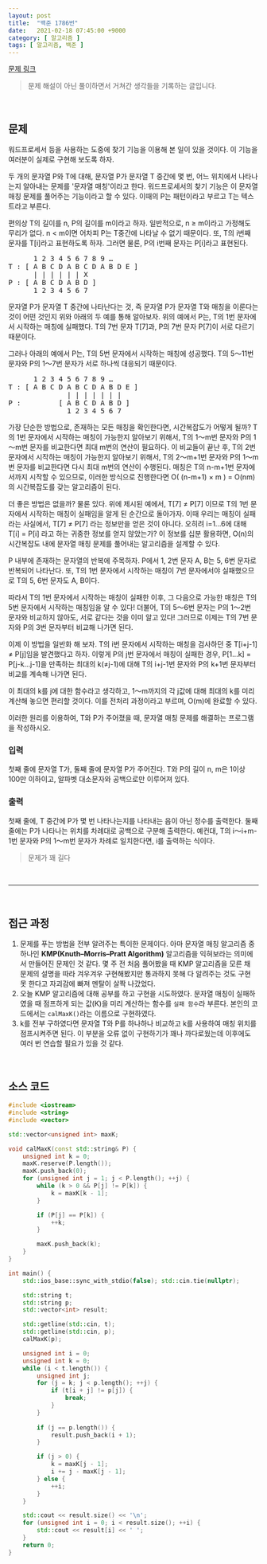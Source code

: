 ```yaml
---
layout: post
title:  "백준 1786번"
date:   2021-02-18 07:45:00 +9000
category: [ 알고리즘 ]
tags: [ 알고리즘, 백준 ]
---
```


[문제 링크](https://www.acmicpc.net/problem/1786)

> 문제 해설이 아닌 풀이하면서 거쳐간 생각들을 기록하는 글입니다.

<br>

## **문제**
워드프로세서 등을 사용하는 도중에 찾기 기능을 이용해 본 일이 있을 것이다. 이 기능을 여러분이 실제로 구현해 보도록 하자.

두 개의 문자열 P와 T에 대해, 문자열 P가 문자열 T 중간에 몇 번, 어느 위치에서 나타나는지 알아내는 문제를 '문자열 매칭'이라고 한다. 워드프로세서의 찾기 기능은 이 문자열 매칭 문제를 풀어주는 기능이라고 할 수 있다. 이때의 P는 패턴이라고 부르고 T는 텍스트라고 부른다.

편의상 T의 길이를 n, P의 길이를 m이라고 하자. 일반적으로, n ≥ m이라고 가정해도 무리가 없다.  n \< m이면 어차피 P는 T중간에 나타날 수 없기 때문이다. 또, T의 i번째 문자를 T\[i\]라고 표현하도록 하자. 그러면 물론, P의 i번째 문자는 P\[i\]라고 표현된다.

<pre>
      1 2 3 4 5 6 7 8 9 …
T : [ A B C D A B C D A B D E ]
      | | | | | | X
P : [ A B C D A B D ]
      1 2 3 4 5 6 7
</pre>

문자열 P가 문자열 T 중간에 나타난다는 것, 즉 문자열 P가 문자열 T와 매칭을 이룬다는 것이 어떤 것인지 위와 아래의 두 예를 통해 알아보자. 위의 예에서 P는, T의 1번 문자에서 시작하는 매칭에 실패했다. T의 7번 문자 T\[7\]과, P의 7번 문자 P\[7\]이 서로 다르기 때문이다.

그러나 아래의 예에서 P는, T의 5번 문자에서 시작하는 매칭에 성공했다. T의 5～11번 문자와 P의 1～7번 문자가 서로 하나씩 대응되기 때문이다.

<pre>
      1 2 3 4 5 6 7 8 9 …
T : [ A B C D A B C D A B D E ]
              | | | | | | |
P :         [ A B C D A B D ]
              1 2 3 4 5 6 7
</pre>

가장 단순한 방법으로, 존재하는 모든 매칭을 확인한다면, 시간복잡도가 어떻게 될까? T의 1번 문자에서 시작하는 매칭이 가능한지 알아보기 위해서, T의 1～m번 문자와 P의 1～m번 문자를 비교한다면 최대 m번의 연산이 필요하다. 이 비교들이 끝난 후, T의 2번 문자에서 시작하는 매칭이 가능한지 알아보기 위해서, T의 2～m+1번 문자와 P의 1～m번 문자를 비교한다면 다시 최대 m번의 연산이 수행된다. 매칭은 T의 n-m+1번 문자에서까지 시작할 수 있으므로, 이러한 방식으로 진행한다면 O( (n-m+1) × m ) = O(nm) 의 시간복잡도를 갖는 알고리즘이 된다.

더 좋은 방법은 없을까? 물론 있다. 위에 제시된 예에서, T\[7\] ≠ P\[7\] 이므로 T의 1번 문자에서 시작하는 매칭이 실패임을 알게 된 순간으로 돌아가자. 이때 우리는 매칭이 실패라는 사실에서, T\[7\] ≠ P\[7\] 라는 정보만을 얻은 것이 아니다. 오히려 i=1…6에 대해 T\[i\] = P\[i\] 라고 하는 귀중한 정보를 얻지 않았는가? 이 정보를 십분 활용하면, O(n)의 시간복잡도 내에 문자열 매칭 문제를 풀어내는 알고리즘을 설계할 수 있다.

P 내부에 존재하는 문자열의 반복에 주목하자. P에서 1, 2번 문자 A, B는 5, 6번 문자로 반복되어 나타난다. 또, T의 1번 문자에서 시작하는 매칭이 7번 문자에서야 실패했으므로 T의 5, 6번 문자도 A, B이다.

따라서 T의 1번 문자에서 시작하는 매칭이 실패한 이후, 그 다음으로 가능한 매칭은 T의 5번 문자에서 시작하는 매칭임을 알 수 있다! 더불어, T의 5～6번 문자는 P의 1～2번 문자와 비교하지 않아도, 서로 같다는 것을 이미 알고 있다! 그러므로 이제는 T의 7번 문자와 P의 3번 문자부터 비교해 나가면 된다.

이제 이 방법을 일반화 해 보자. T의 i번 문자에서 시작하는 매칭을 검사하던 중 T\[i+j-1\] ≠ P\[j\]임을 발견했다고 하자. 이렇게 P의 j번 문자에서 매칭이 실패한 경우, P\[1…k\] = P\[j-k…j-1\]을 만족하는 최대의 k(≠j-1)에 대해 T의 i+j-1번 문자와 P의 k+1번 문자부터 비교를 계속해 나가면 된다.

이 최대의 k를 j에 대한 함수라고 생각하고, 1～m까지의 각 j값에 대해 최대의 k를 미리 계산해 놓으면 편리할 것이다. 이를 전처리 과정이라고 부르며, O(m)에 완료할 수 있다.

이러한 원리를 이용하여, T와 P가 주어졌을 때, 문자열 매칭 문제를 해결하는 프로그램을 작성하시오.

### **입력**
첫째 줄에 문자열 T가, 둘째 줄에 문자열 P가 주어진다. T와 P의 길이 n, m은 1이상 100만 이하이고, 알파벳 대소문자와 공백으로만 이루어져 있다.

### **출력**
첫째 줄에, T 중간에 P가 몇 번 나타나는지를 나타내는 음이 아닌 정수를 출력한다. 둘째 줄에는 P가 나타나는 위치를 차례대로 공백으로 구분해 출력한다. 예컨대, T의 i～i+m-1번 문자와 P의 1～m번 문자가 차례로 일치한다면, i를 출력하는 식이다.


> 문제가 꽤 길다

<br>

---

<br>

## **접근 과정**
1. 문제를 푸는 방법을 전부 알려주는 특이한 문제이다. 아마 문자열 매칭 알고리즘 중 하나인 **KMP(Knuth–Morris–Pratt Algorithm)** 알고리즘을 익혀보라는 의미에서 만들어진 문제인 것 같다. 몇 주 전 처음 풀어봤을 때 KMP 알고리즘을 모른 채 문제의 설명을 따라 겨우겨우 구현해봤지만 통과하지 못해 다 알려주는 것도 구현 못 한다고 자괴감에 빠져 멘탈이 살짝 나갔었다.
2. 오늘 KMP 알고리즘에 대해 공부를 하고 구현을 시도하였다. 문자열 매칭이 실패하였을 때 점프하게 되는 값(K)을 미리 계산하는 함수를 `실패 함수`라 부른다. 본인의 코드에서는 `calMaxK()`라는 이름으로 구현하였다.
3. k를 전부 구하였다면 문자열 T와 P를 하나하나 비교하고 k를 사용하여 매칭 위치를 점프시켜주면 된다. 이 부분을 오류 없이 구현하기가 꽤나 까다로웠는데 이후에도 여러 번 연습할 필요가 있을 것 같다.

<br>

## **소스 코드**

```c++
#include <iostream>
#include <string>
#include <vector>

std::vector<unsigned int> maxK;

void calMaxK(const std::string& P) {
    unsigned int k = 0;
    maxK.reserve(P.length());
    maxK.push_back(0);
    for (unsigned int j = 1; j < P.length(); ++j) {
        while (k > 0 && P[j] != P[k]) {
            k = maxK[k - 1];
        }

        if (P[j] == P[k]) {
            ++k;
        }

        maxK.push_back(k);
    }
}

int main() {
    std::ios_base::sync_with_stdio(false); std::cin.tie(nullptr);

    std::string t;
    std::string p;
    std::vector<int> result;

    std::getline(std::cin, t);
    std::getline(std::cin, p);
    calMaxK(p);

    unsigned int i = 0;
    unsigned int k = 0;
    while (i < t.length()) {
        unsigned int j;
        for (j = k; j < p.length(); ++j) {
            if (t[i + j] != p[j]) {
                break;
            }
        }
        
        if (j == p.length()) {
            result.push_back(i + 1);
        }

        if (j > 0) {
            k = maxK[j - 1];
            i += j - maxK[j - 1];
        } else {
            ++i;
        }
    }

    std::cout << result.size() << '\n';
    for (unsigned int i = 0; i < result.size(); ++i) {
        std::cout << result[i] << ' ';
    }
    return 0;
}
```